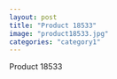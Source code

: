 ```yaml
---
layout: post
title: "Product 18533"
image: "product18533.jpg"
categories: "category1"
---
```

Product 18533
